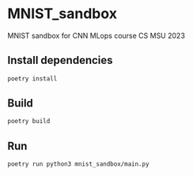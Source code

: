 # MNIST_sandbox

MNIST sandbox for CNN MLops course CS MSU 2023

## Install dependencies

```bash
poetry install
```

## Build

```bash
poetry build
```

## Run

```bash
poetry run python3 mnist_sandbox/main.py
```
